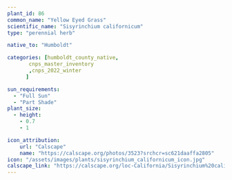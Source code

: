 ```yaml
---
plant_id: 86
common_name: "Yellow Eyed Grass"
scientific_name: "Sisyrinchium californicum"
type: "perennial herb"

native_to: "Humboldt"

categories: [humboldt_county_native,
       cnps_master_inventory
       ,cnps_2022_winter
      ]

sun_requirements:
  - "Full Sun"
  - "Part Shade"
plant_size:
  - height: 
    - 0.7
    - 1

icon_attribution: 
    url: "Calscape"
    name: "https://calscape.org/photos/3523?srchcr=sc621daaffa2805" 
icon: "/assets/images/plants/sisyrinchium_californicum_icon.jpg" 
calscape_link: "https://calscape.org/loc-California/Sisyrinchium%20californicum(%20)"
---
```


